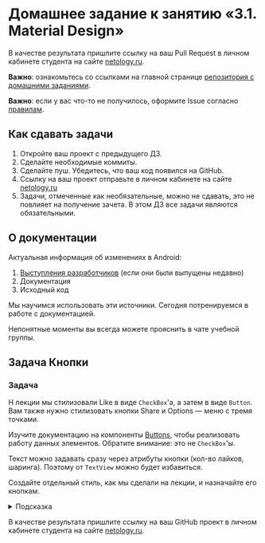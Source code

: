 # Домашнее задание к занятию «3.1. Material Design»

В качестве результата пришлите ссылку на ваш Pull Request в личном кабинете студента на сайте [netology.ru](https://netology.ru).

**Важно**: ознакомьтесь со ссылками на главной странице [репозитория с домашними заданиями](../README.md).

**Важно**: если у вас что-то не получилось, оформите Issue согласно [правилам](../report-requirements.md).

## Как сдавать задачи

1. Откройте ваш проект с предыдущего ДЗ.
1. Сделайте необходимые коммиты.
1. Сделайте пуш. Убедитесь, что ваш код появился на GitHub.
1. Ссылку на ваш проект отправьте в личном кабинете на сайте [netology.ru](https://netology.ru)
1. Задачи, отмеченные как необязательные, можно не сдавать, это не повлияет на получение зачета. В этом ДЗ все задачи являются обязательными.

## О документации

Актуальная информация об изменениях в Android:
1. [Выступления разработчиков](https://www.youtube.com/user/androiddevelopers) (если они были выпущены недавно)
1. Документация
1. Исходный код

Мы научимся использовать эти источники. Сегодня потренируемся в работе с документацией.

Непонятные моменты вы всегда можете прояснить в чате учебной группы.

## Задача Кнопки

### Задача

Н лекции мы стилизовали Like в виде `CheckBox`'а, а затем в виде `Button`. Вам также нужно стилизовать кнопки Share и Options — меню с тремя точками.

Изучите документацию на компоненты [Buttons](https://material.io/develop/android/components/buttons), чтобы реализовать работу данных элементов. Обратите внимание: это не `CheckBox`'ы.

Текст можно задавать сразу через атрибуты кнопки (кол-во лайков, шаринга). Поэтому от `TextView` можно будет избавиться.

Создайте отдельный стиль, как мы сделали на лекции, и назначайте его кнопкам.

<details>
<summary>Подсказка</summary>

Пример реализации [на странице документации](https://material.io/develop/android/components/buttons) в разделе "Implementing an icon-only toggle button".
</details>

В качестве результата пришлите ссылку на ваш GitHub проект в личном кабинете студента на сайте [netology.ru](https://netology.ru).
